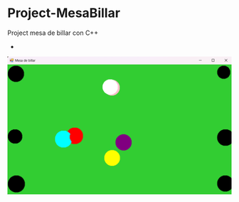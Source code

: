 # Project-MesaBillar
Project mesa de billar con C++

*

![](https://github.com/Jsckbe/Project-MesaBillar/blob/master/img/MesaBillar2-Readme.jpg)
